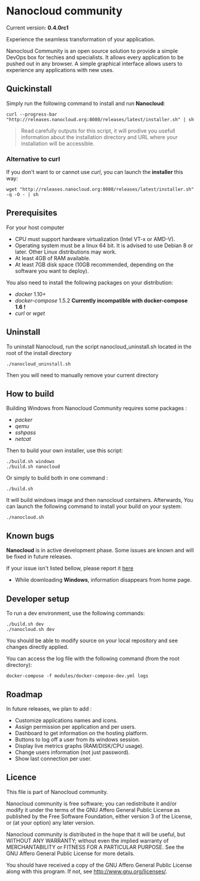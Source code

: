 # Nanocloud community

Current version: **0.4.0rc1**

Experience the seamless transformation of your application.

Nanocloud Community is an open source solution to provide a simple DevOps box
for techies and specialists. It allows every application to be pushed out in
any browser. A simple graphical interface allows users to experience any
applications with new uses.


## Quickinstall

Simply run the following command to install and run **Nanocloud**:

```
curl --progress-bar "http://releases.nanocloud.org:8080/releases/latest/installer.sh" | sh
```

> Read carefully outputs for this script, it will prodive you usefull
> information about the installation directory and URL where your installation
> will be accessible.

### Alternative to curl

If you don't want to or cannot use *curl*, you can launch the **installer** this
way:

```
wget "http://releases.nanocloud.org:8080/releases/latest/installer.sh" -q -O - | sh
```

## Prerequisites

For your host computer

* CPU must support hardware virtualization (Intel VT-x or AMD-V).
* Operating system must be a linux 64 bit. It is advised to use Debian 8 or
  later. Other Linux distributions may work.
* At least 4GB of RAM available.
* At least 7GB disk space (10GB recommended, depending on the software you want
  to deploy).

You also need to install the following packages on your distribution:

* *docker* 1.10+
* *docker-compose* 1.5.2 **Currently incompatible with docker-compose 1.6 !**
* *curl* or *wget*

## Uninstall

To uninstall Nanocloud, run the script nanocloud_uninstall.sh located in the root of the install directory

````
./nanocloud_uninstall.sh
````

Then you will need to manually remove your current directory

## How to build

Building Windows from Nanocloud Community requires some packages :

* *packer*
* *qemu*
* *sshpass*
* *netcat*

Then to build your own installer, use this script:

```
./build.sh windows
./build.sh nanocloud
```

Or simply to build both in one command :

```
./build.sh
```

It will build windows image and then nanocloud containers.
Afterwards, You can launch the following command to install your build on your
system:

```
./nanocloud.sh
```

## Known bugs

**Nanocloud** is in active development phase. Some issues are known and
will be fixed in future releases.

If your issue isn't listed bellow, please report it
[here](https://github.com/Nanocloud/community/issues/new)

* While downloading **Windows**, information disappears from home page.

## Developer setup

To run a dev environment, use the following commands:

```
./build.sh dev
./nanocloud.sh dev
```

You should be able to modify source on your local repository and see changes
directly applied.

You can access the log file with the following command (from the root directory):

```
docker-compose -f modules/docker-compose-dev.yml logs
```

## Roadmap

In future releases, we plan to add :

* Customize applications names and icons.
* Assign permission per application and per users.
* Dashboard to get information on the hosting platform.
* Buttons to log off a user from its windows session.
* Display live metrics graphs (RAM/DISK/CPU usage).
* Change users information (not just password).
* Show last connection per user.

## Licence

This file is part of Nanocloud community.

Nanocloud community is free software; you can redistribute it and/or modify
it under the terms of the GNU Affero General Public License as
published by the Free Software Foundation, either version 3 of the
License, or (at your option) any later version.

Nanocloud community is distributed in the hope that it will be useful,
but WITHOUT ANY WARRANTY; without even the implied warranty of
MERCHANTABILITY or FITNESS FOR A PARTICULAR PURPOSE.  See the
GNU Affero General Public License for more details.

You should have received a copy of the GNU Affero General Public License
along with this program.  If not, see <http://www.gnu.org/licenses/>.
